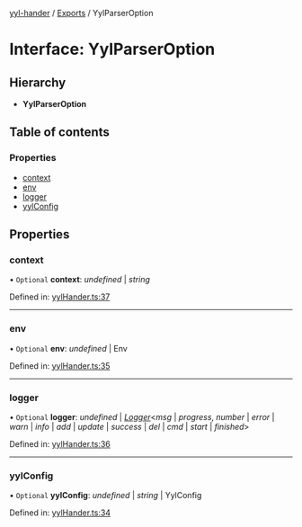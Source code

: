 [yyl-hander](../README.md) / [Exports](../modules.md) / YylParserOption

# Interface: YylParserOption

## Hierarchy

- **YylParserOption**

## Table of contents

### Properties

- [context](yylparseroption.md#context)
- [env](yylparseroption.md#env)
- [logger](yylparseroption.md#logger)
- [yylConfig](yylparseroption.md#yylconfig)

## Properties

### context

• `Optional` **context**: _undefined_ \| _string_

Defined in: [yylHander.ts:37](https://github.com/jackness1208/yyl-hander/blob/d810b2c/src/yylHander.ts#L37)

---

### env

• `Optional` **env**: _undefined_ \| Env

Defined in: [yylHander.ts:35](https://github.com/jackness1208/yyl-hander/blob/d810b2c/src/yylHander.ts#L35)

---

### logger

• `Optional` **logger**: _undefined_ \| [_Logger_](../modules.md#logger)<_msg_ \| _progress_, _number_ \| _error_ \| _warn_ \| _info_ \| _add_ \| _update_ \| _success_ \| _del_ \| _cmd_ \| _start_ \| _finished_\>

Defined in: [yylHander.ts:36](https://github.com/jackness1208/yyl-hander/blob/d810b2c/src/yylHander.ts#L36)

---

### yylConfig

• `Optional` **yylConfig**: _undefined_ \| _string_ \| YylConfig

Defined in: [yylHander.ts:34](https://github.com/jackness1208/yyl-hander/blob/d810b2c/src/yylHander.ts#L34)
